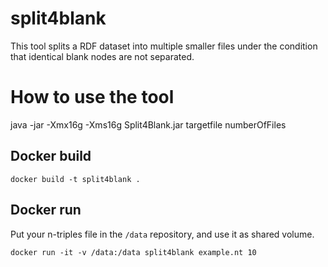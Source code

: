 # split4blank
This tool splits a RDF dataset into multiple smaller files under the condition
that identical blank nodes are not separated.

# How to use the tool

java -jar -Xmx16g -Xms16g Split4Blank.jar targetfile numberOfFiles

## Docker build

```shell
docker build -t split4blank .
```

## Docker run

Put your n-triples file in the `/data` repository, and use it as shared volume.

```shell
docker run -it -v /data:/data split4blank example.nt 10
```

